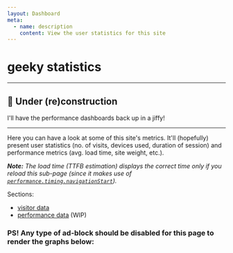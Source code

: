 ```yaml
---
layout: Dashboard
meta:
  - name: description
    content: View the user statistics for this site
---
```


# geeky statistics

---

## 🔧 Under (re)construction

I'll have the performance dashboards back up in a jiffy!

---


Here you can have a look at some of this site's metrics. It'll (hopefully)
present user statistics (no. of visits, devices used, duration of session)
and performance metrics (avg. load time, site weight, etc.).

_**Note:** The load time (TTFB estimation) displays the correct time only if you reload this sub-page (since it makes use of [`performance.timing.navigationStart`](https://developer.mozilla.org/en-US/docs/Web/API/PerformanceTiming/navigationStart))._

Sections:
- [visitor data](#visitor-data)
- [performance data](#performance-data) (WIP)

### PS! Any type of ad-block should be disabled for this page to render the graphs below:
